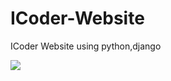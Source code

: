 # ICoder-Website
ICoder Website using python,django

<img src="https://github.com/harshad1342/ICoder-Website/blob/master/README.md">
